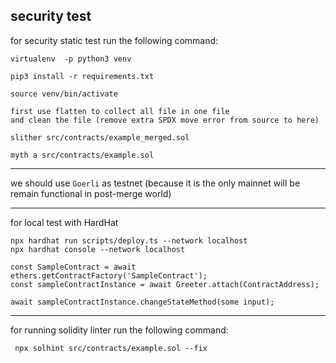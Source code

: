 ## security test

for security static test run the following command:

```
virtualenv  -p python3 venv

pip3 install -r requirements.txt

source venv/bin/activate

first use flatten to collect all file in one file
and clean the file (remove extra SPDX move error from source to here)

slither src/contracts/example_merged.sol

myth a src/contracts/example.sol

```

---

we should use `Goerli` as testnet
(because it is the only mainnet will be remain functional in post-merge world)

---

for local test with HardHat

```
npx hardhat run scripts/deploy.ts --network localhost
npx hardhat console --network localhost

const SampleContract = await ethers.getContractFactory('SampleContract');
const sampleContractInstance = await Greeter.attach(ContractAddress);

await sampleContractInstance.changeStateMethod(some input);
```

---

for running solidity linter run the following command:

```
 npx solhint src/contracts/example.sol --fix
```
